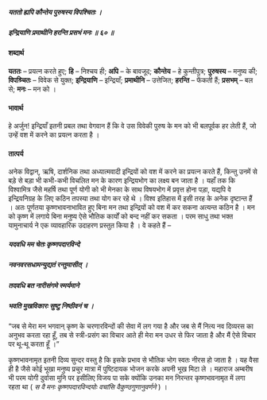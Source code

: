 ##### यततो ह्यपि कौन्तेय पुरुषस्य विपश्चितः ।
##### इन्द्रियाणि प्रमाथीनि हरन्ति प्रसभं मनः ॥ ६० ॥

#### शब्दार्थ

**यततः** – प्रयत्न करते हुए; **हि** – निश्चय ही; **अपि** – के बावजूद; **कौन्तेय** – हे कुन्तीपुत्र; **पुरुषस्य** – मनुष्य की; **विपश्र्चितः** – विवेक से युक्त; **इन्द्रियाणि** – इन्द्रियाँ; **प्रमाथीनि** – उत्तेजित; **हरन्ति** – फेंकती हैं; **प्रसभम्** – बल से; **मनः** – मन को ।

#### भावार्थ

हे अर्जुन! इन्द्रियाँ इतनी प्रबल तथा वेगवान हैं कि वे उस विवेकी पुरुष के मन को भी बलपूर्वक हर लेती हैं, जो उन्हें वश में करने का प्रयत्न करता है ।

#### तात्पर्य

अनेक विद्वान्, ऋषि, दार्शनिक तथा अध्यात्मवादी इन्द्रियों को वश में करने का प्रयत्न करते हैं, किन्तु उनमें से बड़े से बड़ा भी कभी-कभी विचलित मन के कारण इन्द्रियभोग का लक्ष्य बन जाता है । यहाँ तक कि विश्वामित्र जैसे महर्षि तथा पूर्ण योगी को भी मेनका के साथ विषयभोग में प्रवृत्त होना पड़ा, यद्यपि वे इन्द्रियनिग्रह के लिए कठिन तपस्या तथा योग कर रहे थे । विश्व इतिहास में इसी तरह के अनेक दृष्टान्त हैं । अतः पूर्णतया कृष्णभावनाभावित हुए बिना मन तथा इन्द्रियों को वश में कर सकना अत्यन्त कठिन है । मन को कृष्ण में लगाये बिना मनुष्य ऐसे भौतिक कार्यों को बन्द नहीं कर सकता । परम साधु तथा भक्त यामुनाचार्य ने एक व्यावहारिक उदाहरण प्रस्तुत किया है । वे कहते हैं –

##### यदवधि मम चेतः कृष्णपदारविन्दे
##### नवनवरसधामन्युद्यतं रन्तुमासीत् ।
##### तदवधि बत नारीसंगमे स्मर्यमाने
##### भवति मुखविकारः सुष्टु निष्ठीवनं च ।

“जब से मेरा मन भगवान् कृष्ण के चरणारविन्दों की सेवा में लग गया है और जब से मैं नित्य नव दिव्यरस का अनुभव करता रहा हूँ, तब से स्त्री-प्रसंग का विचार आते ही मेरा मन उधर से फिर जाता है और मैं ऐसे विचार पर थू-थू करता हूँ ।”

कृष्णभावनामृत इतनी दिव्य सुन्दर वस्तु है कि इसके प्रभाव से भौतिक भोग स्वतः नीरस हो जाता है । यह वैसा ही है जैसे कोई भूखा मनुष्य प्रचुर मात्रा में पुष्टिदायक भोजन करके अपनी भूख मिटा ले । महाराज अम्बरीष भी परम योगी दुर्वासा मुनि पर इसीलिए विजय पा सके क्योंकि उनका मन निरन्तर कृष्णभावनामृत में लगा रहता था ( *स वै मनः कृष्णपदारविन्दयोः वचांसि वैकुण्ठगुणानुवर्णने* ) ।